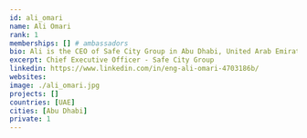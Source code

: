 ```yaml
---
id: ali_omari
name: Ali Omari
rank: 1
memberships: [] # ambassadors
bio: Ali is the CEO of Safe City Group in Abu Dhabi, United Arab Emirates. 20 years of accumulative experience in the industry with a passion to concentrate on providing the latest technologies and solutions. I believe in ThreeFold Foundation’s dream in helping the world to become a better place.
excerpt: Chief Executive Officer - Safe City Group
linkedin: https://www.linkedin.com/in/eng-ali-omari-4703186b/
websites: 
image: ./ali_omari.jpg
projects: []
countries: [UAE]
cities: [Abu Dhabi]
private: 1
---
```



